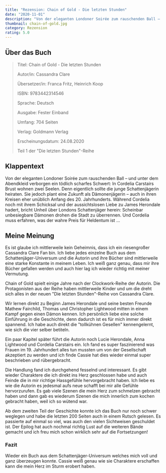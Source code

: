 ```yaml
---
title: "Rezension: Chain of Gold - Die letzten Stunden"
date: "2020-11-01"
description: "Von der eleganten Londoner Soirée zum rauschenden Ball – und unter dem Abendkleid verborgen ein tödlich scharfes Schwert: In Cordelia Carstairs Brust wohnen zwei Seelen. Denn eigentlich sollte die junge Schattenjägerin heiraten. Sie jedoch plant eine Zukunft als Dämonenjägerin – auch in ihren Kreisen eher unüblich Anfang des 20. Jahrhunderts."
thumbnail: chain-of-gold.jpg
category: Rezension
rating: 5.0
---
```


## Über das Buch
> Titel: Chain of Gold - Die letzten Stunden
> 
> Autor/in: Cassandra Clare
>
> Übersetzer/in: Franca Fritz, Heinrich Koop
>
> ISBN: 9783442314546
> 
> Sprache: Deutsch
> 
> Ausgabe: Fester Einband
> 
> Umfang: 704 Seiten
> 
> Verlag: Goldmann Verlag
> 
> Erscheinungsdatum: 24.08.2020
>
> Teil 1 der "Die letzten Stunden"-Reihe

## Klappentext
Von der eleganten Londoner Soirée zum rauschenden Ball – und unter dem Abendkleid verborgen ein tödlich scharfes Schwert: In Cordelia Carstairs Brust wohnen zwei Seelen. Denn eigentlich sollte die junge Schattenjägerin heiraten. Sie jedoch plant eine Zukunft als Dämonenjägerin – auch in ihren Kreisen eher unüblich Anfang des 20. Jahrhunderts. Während Cordelia noch mit ihrem Schicksal und der aussichtslosen Liebe zu James Herondale hadert, bricht Unheil über Londons Schattenjäger herein: Scheinbar unbesiegbare Dämonen drohen die Stadt zu überrennen. Und Cordelia muss erfahren, was der wahre Preis für Heldentum ist ...

## Meine Meinung
Es ist glaube ich mittlerweile kein Geheimnis, dass ich ein riesengroßer Cassandra Clare Fan bin. Ich liebe jedes einzelne Buch aus dem Schattenjäger-Universum und die Autorin und ihre Bücher sind mittlerweile eine starke Konstante in meinem Leben. Ich weiß ganz genau, dass mir ihre Bücher gefallen werden und auch hier lag ich wieder richtig mit meiner Vermutung.

Chain of Gold spielt einige Jahre nach der Clockwork-Reihe der Autorin. Die Protagonisten aus der Reihe haben mittlerweile Kinder und um die dreht sich alles in der neuen "Die letzten Stunden"-Reihe von Cassandra Clare.

Wir lernen direkt zu Beginn James Herondale und seine besten Freunde Mathew Fairchild, Thomas und Christopher Lightwood mitten in einem Kampf gegen einen Dämon kennen. Ich persönlich liebe eine solche Einführung in die Geschichte, denn dadurch ist es für mich immer direkt spannend. Ich habe auch direkt die "tollkühnen Gesellen" kennengelernt, wie sich die vier selber betiteln.

Ein paar Kapitel später führt die Autorin noch Lucie Herondale, Anna Lightwood und Cordelia Carstairs ein. Ich fand es super faszinierend was Frauen im 19. Jahrhundert alles tun mussten um von der Gesellschaft akzeptiert zu werden und ich finde Cassie hat dies wieder einmal super beschrieben und rübergebracht.

Die Handlung fand ich durchgehend fesselnd und interessant. Es gibt wieder Charaktere die ich direkt ins Herz geschlossen habe und auch Feinde die in mir richtige Hassgefühle hervorgebracht haben. Ich liebe es wie die Autorin es jedesmal aufs neue schafft bei mir alle Gefühle hervorzurufen. Es gab viele Szenen die mein Herz zum schmelzen gebracht haben und dann gab es wiederum Szenen die mich innerlich zum kochen gebracht haben, weil ich so wütend war.

Ab dem zweiten Teil der Geschichte konnte ich das Buch nur noch schwer weglegen und habe die letzten 200 Seiten auch in einem Rutsch gelesen. Es passierte auf einmal so viel, was auch den vielen Sichtweisen geschuldet ist. Der Epilog hat auch nochmal richtig Lust auf die weiteren Bände gemacht und ich freu mich schon wirklich sehr auf die Fortsetzungen!

### Fazit
Wieder ein Buch aus dem Schattenjäger-Universum welches mich voll und ganz überzeugen konnte. Cassie weiß genau wie sie Charaktere erschaffen kann die mein Herz im Sturm erobert haben.